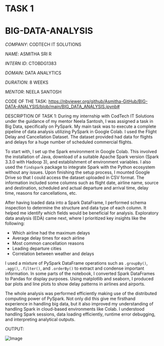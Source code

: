 # TASK 1
# BIG-DATA-ANALYSIS

 *COMPANY*: CODTECH IT SOLUTIONS
 
 *NAME*: ASMITHA SRI R
 
 *INTERN ID*: CTOBDG1383
 
 *DOMAIN*: DATA ANALYTICS
 
 *DURATION*: 8 WEEKS
 
 *MENTOR*: NEELA SANTOSH

 CODE OF THE TASK: https://nbviewer.org/github/Asmitha-GitHub/BIG-DATA-ANALYSIS/blob/main/BIG_DATA_ANALYSIS.ipynb#

 DESCRIPTION OF TASK 1: During my internship with CodTech IT Solutions under the guidance of my mentor Neela Santosh, I was assigned a task in Big Data, specifically on PySpark. My main task was to execute a complete pipeline of data analysis utilizing PySpark in Google Colab. I used the Flight Delay and Cancellation Dataset. The dataset provided had data for flights and delays for a huge number of scheduled commercial flights.

To start with, I set up the Spark environment in Google Colab. This involved the installation of Java, download of a suitable Apache Spark version (Spark 3.3.0 with Hadoop 3), and establishment of environment variables. I also used the `findspark` package to integrate Spark with the Python ecosystem without any issues. Upon finishing the setup process, I mounted Google Drive so that I could access the dataset uploaded in CSV format. The information included some columns such as flight date, airline name, source and destination, scheduled and actual departure and arrival time, delay time, reasons for cancellations, etc.

After having loaded data into a Spark DataFrame, I performed schema inspection to determine the structure and data type of each column. It helped me identify which fields would be beneficial for analysis. Exploratory data analysis (EDA) came next, where I prioritized key insights like the following:

- Which airline had the maximum delays
- Average delay times for each airline
- Most common cancellation reasons
- Leading departure cities
- Correlation between weather and delays

I used a mixture of PySpark DataFrame operations such as `.groupBy()`, `.agg()`, `.filter()`, and `.orderBy()` to extract and condense important information. In some parts of the notebook, I converted Spark DataFrames to Pandas for display purposes. Using matplotlib and seaborn, I produced bar plots and line plots to show delay patterns in airlines and airports.

The whole analysis was performed efficiently making use of the distributed computing power of PySpark. Not only did this give me firsthand experience in handling big data, but it also improved my understanding of handling Spark in cloud-based environments like Colab. I understood handling Spark sessions, data loading efficiently, runtime error debugging, and interpreting analytical outputs.

OUTPUT:

![Image](https://github.com/user-attachments/assets/208d602d-5cab-4578-bd06-b5fcc5499608)
